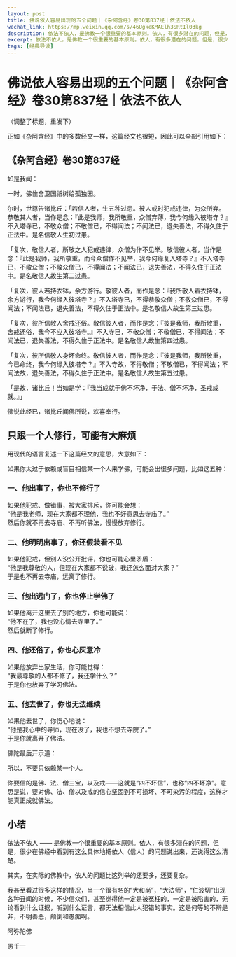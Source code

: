 ```yaml
---
layout: post
title: 佛说依人容易出现的五个问题｜《杂阿含经》卷30第837经｜依法不依人
wechat_link: https://mp.weixin.qq.com/s/46UgkeKMAElh3SRtIl03kg
description: 依法不依人，是佛教一个很重要的基本原则。依人，有很多潜在的问题，但是，很少在佛经中看到有这么具体地把依人（信人）的问题说出来，还说得这么清楚。
excerpt: 依法不依人，是佛教一个很重要的基本原则。依人，有很多潜在的问题，但是，很少在佛经中看到有这么具体地把依人（信人）的问题说出来，还说得这么清楚。
tags: [经典导读]
---
```


# 佛说依人容易出现的五个问题｜《杂阿含经》卷30第837经｜依法不依人

（调整了标题，重发下）

正如《杂阿含经》中的多数经文一样，这篇经文也很短，因此可以全部引用如下：

## 《杂阿含经》卷30第837经

如是我闻：

一时，佛住舍卫国祇树给孤独园。  
  
尔时，世尊告诸比丘：「若信人者，生五种过患。彼人或时犯戒违律，为众所弃。恭敬其人者，当作是念：『此是我师，我所敬重，众僧弃薄，我今何缘入彼塔寺？』不入塔寺已，不敬众僧；不敬僧已，不得闻法；不闻法已，退失善法，不得久住于正法中。是名信敬人生初过患。  
  
「复次，敬信人者，所敬之人犯戒违律，众僧为作不见举。敬信彼人者，当作是念：『此是我师，我所敬重，而今众僧作不见举，我今何缘复入塔寺？』不入塔寺已，不敬众僧；不敬众僧已，不得闻法；不闻法已，退失善法，不得久住于正法中。是名敬信人故生第二过患。  
  
「复次，彼人若持衣钵，余方游行。敬彼人者，而作是念：『我所敬人着衣持钵，余方游行，我今何缘入彼塔寺？』不入塔寺已，不得恭敬众僧；不敬众僧已，不得闻法；不闻法已，退失善法，不得久住于正法中。是名敬信人故生第三过患。  
  
「复次，彼所信敬人舍戒还俗。敬信彼人者，而作是念：『彼是我师，我所敬重，舍戒还俗，我今不应入彼塔寺。』不入寺已，不敬众僧；不敬僧已，不得闻法；不闻法已，退失善法，不得久住于正法中。是名敬信人故生第四过患。  
  
「复次，彼所信敬人身坏命终。敬信彼人者，而作是念：『彼是我师，我所敬重，今已命终，我今何缘入彼塔寺？』不入寺故，不得敬僧；不敬僧已，不得闻法；不闻法故，退失善法，不得久住于正法中。是名敬信人故生第五过患。  
  
「是故，诸比丘！当如是学：『我当成就于佛不坏净，于法、僧不坏净，圣戒成就。』」  
  
佛说此经已，诸比丘闻佛所说，欢喜奉行。

## 只跟一个人修行，可能有大麻烦

用现代的语言复述一下这篇经文的意思，大意如下：

如果你太过于依赖或盲目相信某一个人来学佛，可能会出很多问题，比如这五种：

### 一、他出事了，你也不修行了

如果他犯戒、做错事，被大家排斥，你可能会想：  
“他是我老师，现在大家都不理他，我也不好意思去寺庙了。”  
然后你就不再去寺庙、不再听佛法，慢慢放弃修行。

### 二、他明明出事了，你还假装看不见

如果他犯戒，但别人没公开批评，你也可能心里矛盾：  
“他是我尊敬的人，但现在大家都不说破，我还怎么面对大家？”  
于是也不再去寺庙，远离了修行。

### 三、他出远门了，你也停止学佛了

如果他离开这里去了别的地方，你也可能说：  
“他不在了，我也没心情去寺里了。”  
然后就断了修行。

### 四、他还俗了，你也心灰意冷

如果他放弃出家生活，你可能觉得：  
“我最尊敬的人都不修了，我还学什么？”  
于是你也放弃了学习佛法。

### 五、他去世了，你也无法继续

如果他去世了，你伤心地说：  
“他是我心中的导师，现在没了，我也不想去寺院了。”  
于是你就离开了佛法。

佛陀最后开示道：

所以，不要只依赖某一个人。

你要信的是佛、法、僧三宝，以及戒——这就是“四不坏信”，也称“四不坏净”。意思是说，要对佛、法、僧以及戒的信心坚固到不可损坏、不可染污的程度，这样才能真正成就佛法。

## 小结

依法不依人 —— 是佛教一个很重要的基本原则。依人，有很多潜在的问题，但是，很少在佛经中看到有这么具体地把依人（信人）的问题说出来，还说得这么清楚。

其实，在实际的佛教中，依人的问题比这列举的还要多，还要复杂。

我甚至看过很多这样的情况，当一个很有名的“大和尚”，“大法师”，“仁波切”出现各种丑闻的时候，不少信众们，甚至觉得他一定是被冤枉的，一定是被陷害的，无论看到什么证据，听到什么证言，都无法相信此人犯错的事实。这是何等的不辨是非，不明善恶，颠倒和愚痴啊。

阿弥陀佛

愚千一

